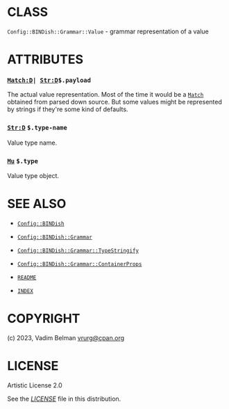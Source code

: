 # CLASS

`Config::BINDish::Grammar::Value` - grammar representation of a value

# ATTRIBUTES

### [`Match:D`](https://docs.raku.org/type/Match)`| `[`Str:D`](https://docs.raku.org/type/Str)`$.payload`

The actual value representation. Most of the time it would be a [`Match`](https://docs.raku.org/type/Match) obtained from parsed down source. But some values might be represented by strings if they're some kind of defaults.

### [`Str:D`](https://docs.raku.org/type/Str) `$.type-name`

Value type name.

### [`Mu`](https://docs.raku.org/type/Mu) `$.type`

Value type object.

# SEE ALSO

  - [`Config::BINDish`](../../BINDish.md)

  - [`Config::BINDish::Grammar`](../Grammar.md)

  - [`Config::BINDish::Grammar::TypeStringify`](TypeStringify.md)

  - [`Config::BINDish::Grammar::ContainerProps`](ContainerProps.md)

  - [`README`](../../../../../README.md)

  - [`INDEX`](../../../../../INDEX.md)

# COPYRIGHT

(c) 2023, Vadim Belman <vrurg@cpan.org>

# LICENSE

Artistic License 2.0

See the [*LICENSE*](../../../../../LICENSE) file in this distribution.
